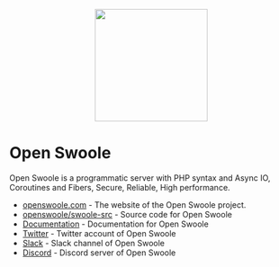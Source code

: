 <p align="center"><a href="https://openswoole.com" target="_blank"><img src="https://openswoole.com/images/swoole-logo.svg" width="200"></a></p>

# Open Swoole

Open Swoole is a programmatic server with PHP syntax and Async IO, Coroutines and Fibers, Secure, Reliable, High performance.

* [openswoole.com](https://openswoole.com) - The website of the Open Swoole project.
* [openswoole/swoole-src](https://github.com/openswoole/swoole-src) - Source code for Open Swoole
* [Documentation](https://openswoole.com/docs) - Documentation for Open Swoole
* [Twitter](https://twitter.com/openswoole) - Twitter account of Open Swoole
* [Slack](https://goo.gl/forms/wooTTDmhbu30x4qC3) - Slack channel of Open Swoole
* [Discord](https://discord.gg/5QC57RNPpw) - Discord server of Open Swoole
